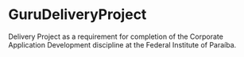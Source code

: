 # GuruDeliveryProject
Delivery Project as a requirement for completion of the Corporate Application Development discipline at the Federal Institute of Paraíba.
